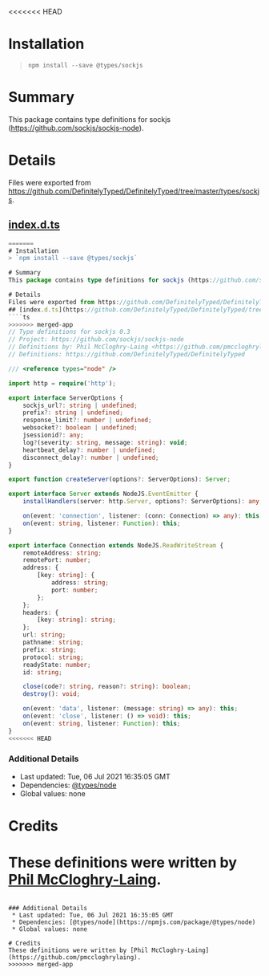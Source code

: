 <<<<<<< HEAD
# Installation
> `npm install --save @types/sockjs`

# Summary
This package contains type definitions for sockjs (https://github.com/sockjs/sockjs-node).

# Details
Files were exported from https://github.com/DefinitelyTyped/DefinitelyTyped/tree/master/types/sockjs.
## [index.d.ts](https://github.com/DefinitelyTyped/DefinitelyTyped/tree/master/types/sockjs/index.d.ts)
````ts
=======
# Installation
> `npm install --save @types/sockjs`

# Summary
This package contains type definitions for sockjs (https://github.com/sockjs/sockjs-node).

# Details
Files were exported from https://github.com/DefinitelyTyped/DefinitelyTyped/tree/master/types/sockjs.
## [index.d.ts](https://github.com/DefinitelyTyped/DefinitelyTyped/tree/master/types/sockjs/index.d.ts)
````ts
>>>>>>> merged-app
// Type definitions for sockjs 0.3
// Project: https://github.com/sockjs/sockjs-node
// Definitions by: Phil McCloghry-Laing <https://github.com/pmccloghrylaing>
// Definitions: https://github.com/DefinitelyTyped/DefinitelyTyped

/// <reference types="node" />

import http = require('http');

export interface ServerOptions {
    sockjs_url?: string | undefined;
    prefix?: string | undefined;
    response_limit?: number | undefined;
    websocket?: boolean | undefined;
    jsessionid?: any;
    log?(severity: string, message: string): void;
    heartbeat_delay?: number | undefined;
    disconnect_delay?: number | undefined;
}

export function createServer(options?: ServerOptions): Server;

export interface Server extends NodeJS.EventEmitter {
    installHandlers(server: http.Server, options?: ServerOptions): any;

    on(event: 'connection', listener: (conn: Connection) => any): this;
    on(event: string, listener: Function): this;
}

export interface Connection extends NodeJS.ReadWriteStream {
    remoteAddress: string;
    remotePort: number;
    address: {
        [key: string]: {
            address: string;
            port: number;
        };
    };
    headers: {
        [key: string]: string;
    };
    url: string;
    pathname: string;
    prefix: string;
    protocol: string;
    readyState: number;
    id: string;

    close(code?: string, reason?: string): boolean;
    destroy(): void;

    on(event: 'data', listener: (message: string) => any): this;
    on(event: 'close', listener: () => void): this;
    on(event: string, listener: Function): this;
}
<<<<<<< HEAD

````

### Additional Details
 * Last updated: Tue, 06 Jul 2021 16:35:05 GMT
 * Dependencies: [@types/node](https://npmjs.com/package/@types/node)
 * Global values: none

# Credits
These definitions were written by [Phil McCloghry-Laing](https://github.com/pmccloghrylaing).
=======

````

### Additional Details
 * Last updated: Tue, 06 Jul 2021 16:35:05 GMT
 * Dependencies: [@types/node](https://npmjs.com/package/@types/node)
 * Global values: none

# Credits
These definitions were written by [Phil McCloghry-Laing](https://github.com/pmccloghrylaing).
>>>>>>> merged-app
